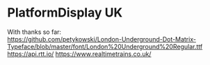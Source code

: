 # PlatformDisplay UK


With thanks so far:<br>
https://github.com/petykowski/London-Underground-Dot-Matrix-Typeface/blob/master/font/London%20Underground%20Regular.ttf
https://api.rtt.io/
https://www.realtimetrains.co.uk/
